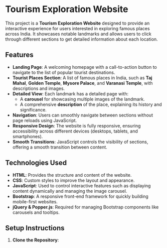 # Tourism Exploration Website

This project is a **Tourism Exploration Website** designed to provide an interactive experience for users interested in exploring famous places across India. It showcases notable landmarks and allows users to click through different sections to get detailed information about each location.

## Features

- **Landing Page**: A welcoming homepage with a call-to-action button to navigate to the list of popular tourist destinations.
- **Tourist Places Section**: A list of famous places in India, such as **Taj Mahal**, **Golden Temple**, **Mysore Palace**, and **Varanasi Temple**, with descriptions and images.
- **Detailed View**: Each landmark has a detailed page with:
  - A **carousel** for showcasing multiple images of the landmark.
  - A comprehensive **description** of the place, explaining its history and significance.
- **Navigation**: Users can smoothly navigate between sections without page reloads using JavaScript.
- **Responsive Design**: The website is fully responsive, ensuring accessibility across different devices (desktops, tablets, and smartphones).
- **Smooth Transitions**: JavaScript controls the visibility of sections, offering a smooth transition between content.

## Technologies Used

- **HTML**: Provides the structure and content of the website.
- **CSS**: Custom styles to improve the layout and appearance.
- **JavaScript**: Used to control interactive features such as displaying content dynamically and managing the image carousel.
- **Bootstrap**: A responsive front-end framework for quickly building mobile-first websites.
- **jQuery & Popper.js**: Required for managing Bootstrap components like carousels and tooltips.

## Setup Instructions

1. **Clone the Repository**:
